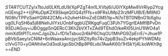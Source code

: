 $START$CUTZy/xTtoJd0LKfLdU9/XpPZgT4m1LXVbj6/iJ0iYXpMw8VrRlyp2YcgnGEmg2++I/jPKuDpKZX9SkqeQOQ4zfFfs+o9FRsUMp23rzMFUIB/E/M9NON08h/TPPzSaeYQW42CMs+h2uheH4hoZxEGM51Ip+N7oTBT0NBnG1bXgIiuug0LFqSH6a5j88NehJilYxUOnbFqgbUZRKgqFuqC3PJh7YGgrlEAMfIBPvDn9SDJAGuy+iJBOggp5nQERcC3Kh2bVXTxZAd9TEhdO/keRI05UnU1IWO4a1mmXd5tPITLmnCJgoZbJ+fD1xTsbuo2r6kP6ChqOU1MhPG9ZpErrE/+Jhue1PpBVbSaey/xCNIM+6nWaaxaAncjycSRZItyRo74v2ppB3suZv4ekpPYhWDMzclVvGT0+yOANhilwOd3xdUgoSbOtBp9P6Lvbi7AwAK60/1HSkYj4LkoWKh9g==$END$